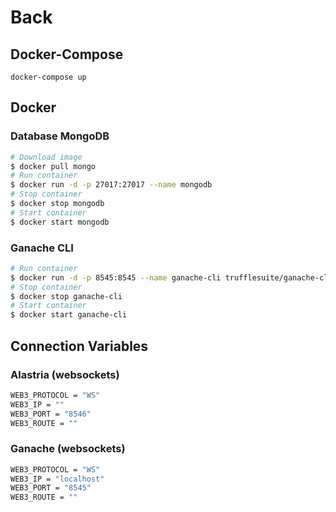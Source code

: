# Back

## Docker-Compose

`docker-compose up`

## Docker

### Database MongoDB

```bash
# Download image
$ docker pull mongo
# Run container
$ docker run -d -p 27017:27017 --name mongodb
# Stop container
$ docker stop mongodb
# Start container
$ docker start mongodb
```

### Ganache CLI

```bash
# Run container
$ docker run -d -p 8545:8545 --name ganache-cli trufflesuite/ganache-cli:latest --accounts 2 --secure --port 8545 --gasPrice 0 --gasLimit 9999999999999999 --hardfork byzantium
# Stop container
$ docker stop ganache-cli
# Start container
$ docker start ganache-cli
```

## Connection Variables

### Alastria (websockets)

```bash
WEB3_PROTOCOL = "WS"
WEB3_IP = ""
WEB3_PORT = "8546"
WEB3_ROUTE = ""
```

### Ganache (websockets)

```bash
WEB3_PROTOCOL = "WS"
WEB3_IP = "localhost"
WEB3_PORT = "8545"
WEB3_ROUTE = ""
```
